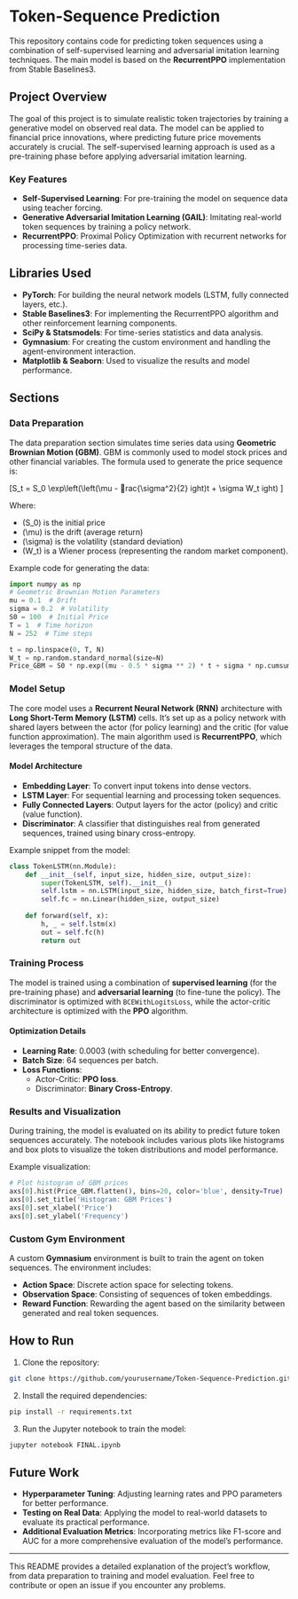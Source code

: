 
# Token-Sequence Prediction

This repository contains code for predicting token sequences using a combination of self-supervised learning and adversarial imitation learning techniques. The main model is based on the **RecurrentPPO** implementation from Stable Baselines3.

## Project Overview

The goal of this project is to simulate realistic token trajectories by training a generative model on observed real data. The model can be applied to financial price innovations, where predicting future price movements accurately is crucial. The self-supervised learning approach is used as a pre-training phase before applying adversarial imitation learning.

### Key Features

- **Self-Supervised Learning**: For pre-training the model on sequence data using teacher forcing.
- **Generative Adversarial Imitation Learning (GAIL)**: Imitating real-world token sequences by training a policy network.
- **RecurrentPPO**: Proximal Policy Optimization with recurrent networks for processing time-series data.

## Libraries Used

- **PyTorch**: For building the neural network models (LSTM, fully connected layers, etc.).
- **Stable Baselines3**: For implementing the RecurrentPPO algorithm and other reinforcement learning components.
- **SciPy & Statsmodels**: For time-series statistics and data analysis.
- **Gymnasium**: For creating the custom environment and handling the agent-environment interaction.
- **Matplotlib & Seaborn**: Used to visualize the results and model performance.

## Sections

### Data Preparation

The data preparation section simulates time series data using **Geometric Brownian Motion (GBM)**. GBM is commonly used to model stock prices and other financial variables. The formula used to generate the price sequence is:

\[S_t = S_0 \exp\left(\left(\mu - rac{\sigma^2}{2}ight)t + \sigma W_tight)
\]

Where:
- \(S_0\) is the initial price
- \(\mu\) is the drift (average return)
- \(\sigma\) is the volatility (standard deviation)
- \(W_t\) is a Wiener process (representing the random market component).

Example code for generating the data:

```python
import numpy as np
# Geometric Brownian Motion Parameters
mu = 0.1  # Drift
sigma = 0.2  # Volatility
S0 = 100  # Initial Price
T = 1  # Time horizon
N = 252  # Time steps

t = np.linspace(0, T, N)
W_t = np.random.standard_normal(size=N)
Price_GBM = S0 * np.exp((mu - 0.5 * sigma ** 2) * t + sigma * np.cumsum(W_t))
```

### Model Setup

The core model uses a **Recurrent Neural Network (RNN)** architecture with **Long Short-Term Memory (LSTM)** cells. It’s set up as a policy network with shared layers between the actor (for policy learning) and the critic (for value function approximation). The main algorithm used is **RecurrentPPO**, which leverages the temporal structure of the data.

#### Model Architecture

- **Embedding Layer**: To convert input tokens into dense vectors.
- **LSTM Layer**: For sequential learning and processing token sequences.
- **Fully Connected Layers**: Output layers for the actor (policy) and critic (value function).
- **Discriminator**: A classifier that distinguishes real from generated sequences, trained using binary cross-entropy.

Example snippet from the model:

```python
class TokenLSTM(nn.Module):
    def __init__(self, input_size, hidden_size, output_size):
        super(TokenLSTM, self).__init__()
        self.lstm = nn.LSTM(input_size, hidden_size, batch_first=True)
        self.fc = nn.Linear(hidden_size, output_size)
    
    def forward(self, x):
        h, _ = self.lstm(x)
        out = self.fc(h)
        return out
```

### Training Process

The model is trained using a combination of **supervised learning** (for the pre-training phase) and **adversarial learning** (to fine-tune the policy). The discriminator is optimized with `BCEWithLogitsLoss`, while the actor-critic architecture is optimized with the **PPO** algorithm.

#### Optimization Details

- **Learning Rate**: 0.0003 (with scheduling for better convergence).
- **Batch Size**: 64 sequences per batch.
- **Loss Functions**:
    - Actor-Critic: **PPO loss**.
    - Discriminator: **Binary Cross-Entropy**.

### Results and Visualization

During training, the model is evaluated on its ability to predict future token sequences accurately. The notebook includes various plots like histograms and box plots to visualize the token distributions and model performance.

Example visualization:

```python
# Plot histogram of GBM prices
axs[0].hist(Price_GBM.flatten(), bins=20, color='blue', density=True)
axs[0].set_title('Histogram: GBM Prices')
axs[0].set_xlabel('Price')
axs[0].set_ylabel('Frequency')
```

### Custom Gym Environment

A custom **Gymnasium** environment is built to train the agent on token sequences. The environment includes:
- **Action Space**: Discrete action space for selecting tokens.
- **Observation Space**: Consisting of sequences of token embeddings.
- **Reward Function**: Rewarding the agent based on the similarity between generated and real token sequences.

## How to Run

1. Clone the repository:
```bash
git clone https://github.com/yourusername/Token-Sequence-Prediction.git
```
2. Install the required dependencies:
```bash
pip install -r requirements.txt
```
3. Run the Jupyter notebook to train the model:
```bash
jupyter notebook FINAL.ipynb
```

## Future Work

- **Hyperparameter Tuning**: Adjusting learning rates and PPO parameters for better performance.
- **Testing on Real Data**: Applying the model to real-world datasets to evaluate its practical performance.
- **Additional Evaluation Metrics**: Incorporating metrics like F1-score and AUC for a more comprehensive evaluation of the model’s performance.

---

This README provides a detailed explanation of the project’s workflow, from data preparation to training and model evaluation. Feel free to contribute or open an issue if you encounter any problems.
